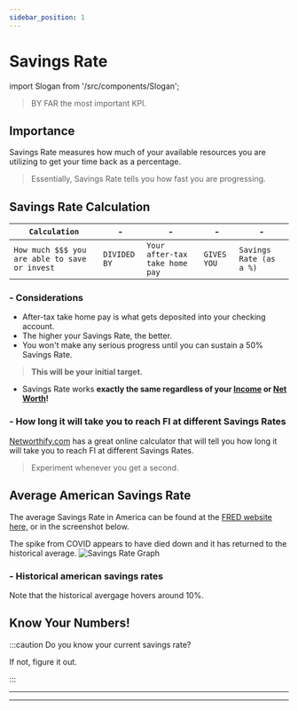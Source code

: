 ```yaml
---
sidebar_position: 1
---
```


# Savings Rate

import Slogan from '/src/components/Slogan';

>BY FAR the most important KPI.

## Importance

Savings Rate measures how much of your available resources you are utilizing to get your time back as a percentage.  

>Essentially, Savings Rate tells you how fast you are progressing.

## Savings Rate Calculation

<APITable>

| `Calculation` | - | - | - | - |
| - | - | - | - | - |
| `How much $$$ you are able to save or invest` | `DIVIDED BY` | `Your after-tax take home pay` | `GIVES YOU` | `Savings Rate (as a %)`|

</APITable>

### - Considerations

- After-tax take home pay is what gets deposited into your checking account.
- The higher your Savings Rate, the better.
- You won't make any serious progress until you can sustain a 50% Savings Rate.
>**This will be your initial target.**
- Savings Rate works **exactly the same regardless of your [Income](income.md) or [Net Worth](net-worth.md)!**

### - How long it will take you to reach FI at different Savings Rates

[Networthify.com](https://networthify.com/calculator/earlyretirement?income=50000&initialBalance=0&expenses=20000&annualPct=5&withdrawalRate=4) has a great online calculator that will tell you how long it will take you to reach FI at different Savings Rates.
>Experiment whenever you get a second. 

## Average American Savings Rate

The average Savings Rate in America can be found at the [FRED website here,](https://fred.stlouisfed.org/series/PSAVERT) or in the screenshot below. 

The spike from COVID appears to have died down and it has returned to the historical average.
![Savings Rate Graph](/img/savings-rate-historical-average.svg)

### - Historical american savings rates

Note that the historical avergage hovers around 10%.

## Know Your Numbers!

:::caution Do you know your current savings rate?

If not, figure it out.

:::

---
<Slogan/>

---